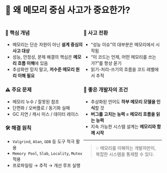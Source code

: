 # 🧠 왜 메모리 중심 사고가 중요한가?

<div style="display: flex;">

<div style="flex: 1;">

### 📌 핵심 개념
- 메모리는 단순 자원이 아닌 **설계 중심의 사고 대상**
- 성능, 안정성, 문제 해결의 핵심은 **메모리 흐름 이해**에 있음
- 추상화만 믿지 말고, **저수준 메모리 원리 이해 필요**

### ⚠️ 주요 문제
- 메모리 누수 / 잘못된 참조  
- 단편화 / 오버플로 / 동기화 실패  
- GC 지연 / 캐시 미스 / 데이터 레이스

### 🛠 해결 원칙
- `Valgrind`, `ASan`, `GDB` 등 도구 적극 활용  
- `Memory Pool`, `Slab`, `Locality`, `Mutex` 적용  
- 프로파일링 → 추적 → 개선 루프 실행

</div>

<div style="flex: 1;">

### 🧭 사고 전환
- “성능 이슈”의 대부분은 메모리에서 시작됨
- “이 코드는 언제, 어떤 메모리를 쓰는가?”를 항상 묻기
- 읽기-처리-쓰기의 흐름을 코드 레벨에서 추적

### 🧬 좋은 개발자의 조건
- 추상화된 언어도 **하부 메모리 모델을 인식**할 것
- **버그를 고치는 능력 = 메모리 흐름을 읽는 능력**
- 지속 가능한 시스템 설계는 **메모리와 함께 시작**

---

> 💡 메모리를 이해하는 개발자만이,  
> 복잡한 시스템을 통제할 수 있다.

</div>